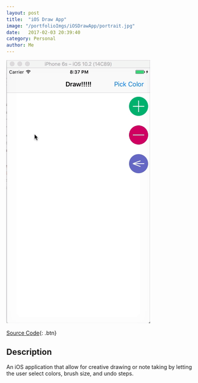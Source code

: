 ```yaml
---
layout: post
title:  "iOS Draw App"
image: "/portfolioImgs/iOSDrawApp/portrait.jpg"
date:   2017-02-03 20:39:40
category: Personal
author: Me
---
```


![Animated gif of project in action](/portfolioImgs/iOSDrawApp/Kapture.gif)

[Source Code](https://github.com/RodrigoFigueroaM/iOS){: .btn}

## Description
An iOS application that allow for creative drawing or note taking by letting the user select colors, brush size, and undo steps.